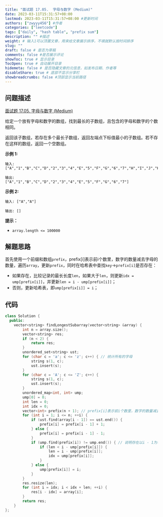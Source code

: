 ```yaml
---
title: "面试题 17.05.  字母与数字 (Medium)"
date: 2023-03-11T15:31:57+08:00
lastmod: 2023-03-11T15:31:57+08:00 #更新时间
authors: ["zwyyy456"] #作者
categories: ["leetcode"]
tags: ["daily", "hash table", "prefix sum"]
description: "" #描述
weight: # 输入1可以顶置文章，用来给文章展示排序，不填就默认按时间排序
slug: ""
draft: false # 是否为草稿
comments: false #是否展示评论
showToc: true # 显示目录
TocOpen: true # 自动展开目录
hidemeta: false # 是否隐藏文章的元信息，如发布日期、作者等
disableShare: true # 底部不显示分享栏
showbreadcrumbs: false #顶部显示当前路径
---
```

## 问题描述
[面试题 17.05.  字母与数字 (Medium)](https://leetcode.cn/problems/find-longest-subarray-lcci/)

给定一个放有字母和数字的数组，找到最长的子数组，且包含的字母和数字的个数相同。

返回该子数组，若存在多个最长子数组，返回左端点下标值最小的子数组。若不存在这样的数组，返回一个空数组。

**示例 1:**

```
输入:
["A","1","B","C","D","2","3","4","E","5","F","G","6","7","H","I","J","K","L","M"]

输出:
["A","1","B","C","D","2","3","4","E","5","F","G","6","7"]

```

**示例 2:**

```
输入: ["A","A"]

输出: []

```

**提示：**

- `array.length <= 100000`

## 解题思路
首先使用一个前缀和数组`prefix`，prefix[i]表示前i个数里，数字的数量减去字母的数量，遍历`array`，更新`prefix`，同时在哈希表中查找`key`->`prefix[i]`是否存在：
- 如果存在，比较记录的最长长度`len`，如果大于`len`，则更新`idx = ump[prefix[i]]`，并更新`len = i - ump[prefix[i]]`；
- 否则，更新哈希表，即`ump[prefix[i]] = i`；

## 代码
```cpp
class Solution {
  public:
    vector<string> findLongestSubarray(vector<string> &array) {
        int n = array.size();
        vector<string> res;
        if (n < 2) {
            return res;
        }
        unordered_set<string> ust;
        for (char c = 'a'; c <= 'z'; c++) { // 统计所有的字母
            string s(1, c);
            ust.insert(s);
        }
        for (char c = 'A'; c <= 'Z'; c++) {
            string s(1, c);
            ust.insert(s);
        }
        unordered_map<int, int> ump;
        ump[0] = 0;
        int len = 0;
        int idx = 0;
        vector<int> prefix(n + 1); // prefix[i]表示前i个数里，数字的数量减去字母的数量
        for (int i = 1; i <= n; ++i) {
            if (ust.find(array[i - 1]) == ust.end()) {
                prefix[i] = prefix[i - 1] + 1;
            } else {
                prefix[i] = prefix[i - 1] - 1;
            }
            if (ump.find(prefix[i]) != ump.end()) { // 说明存在以i - 1为右端点的子数组
                if (len < i - ump[prefix[i]]) {
                    len = i - ump[prefix[i]];
                    idx = ump[prefix[i]];
                }
            } else {
                ump[prefix[i]] = i;
            }
        }
        res.resize(len);
        for (int i = idx; i < idx + len; ++i) {
            res[i - idx] = array[i];
        }
        return res;
    }
};
```